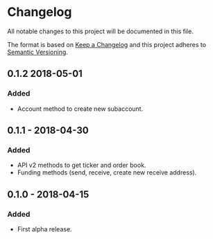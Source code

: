 # Changelog
All notable changes to this project will be documented in this file.

The format is based on [Keep a Changelog](http://keepachangelog.com/en/1.0.0/)
and this project adheres to [Semantic Versioning](http://semver.org/spec/v2.0.0.html).

## 0.1.2 2018-05-01
### Added
- Account method to create new subaccount.

## 0.1.1 - 2018-04-30
### Added
- API v2 methods to get ticker and order book.
- Funding methods (send, receive, create new receive address).

## 0.1.0 - 2018-04-15
### Added
- First alpha release.